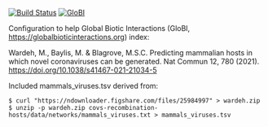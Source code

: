 [![Build Status](https://travis-ci.com/globalbioticinteractions/wardeh2021.svg)](https://travis-ci.com/globalbioticinteractions/wardeh2021) [![GloBI](http://api.globalbioticinteractions.org/interaction.svg?accordingTo=globi:globalbioticinteractions/wardeh2021)](http://globalbioticinteractions.org/?accordingTo=globi:globalbioticinteractions/wardeh2021)

Configuration to help Global Biotic Interactions (GloBI, https://globalbioticinteractions.org) index: 

Wardeh, M., Baylis, M. & Blagrove, M.S.C. Predicting mammalian hosts in which novel coronaviruses can be generated. Nat Commun 12, 780 (2021). https://doi.org/10.1038/s41467-021-21034-5

Included mammals_viruses.tsv derived from:

```
$ curl "https://ndownloader.figshare.com/files/25984997" > wardeh.zip
$ unzip -p wardeh.zip covs-recombination-hosts/data/networks/mammals_viruses.txt > mammals_viruses.tsv
```
